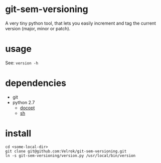 # git-sem-versioning

A very tiny python tool, that lets you easily increment and tag the current version (major, minor or patch).

# usage

See: `version -h`

# dependencies

- git
- python 2.7
	- [docopt](http://docopt.org/)
	- [sh](http://amoffat.github.com/sh/)

# install

```
cd <some-local-dir>
git clone git@github.com:Velrok/git-sem-versioning.git
ln -s git-sem-versioning/version.py /usr/local/bin/version
```